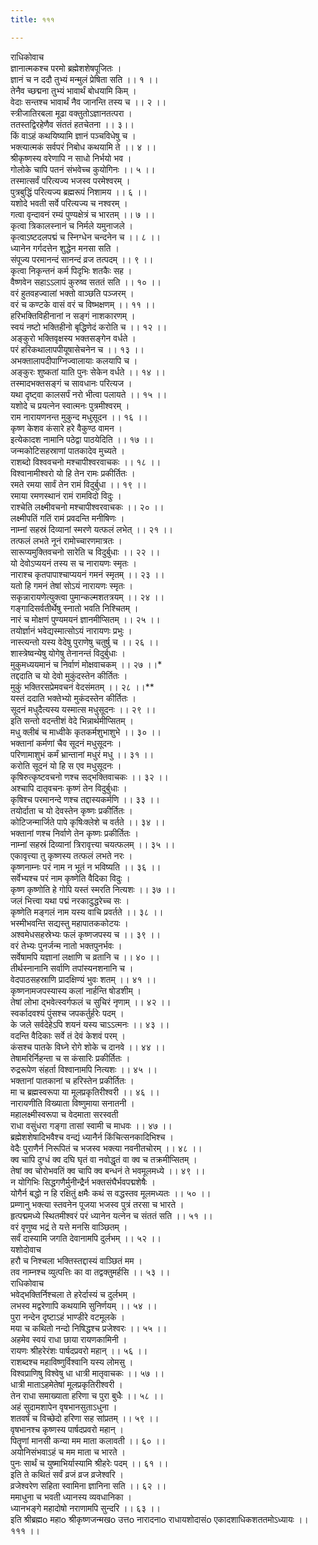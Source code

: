 ```yaml
---
title: १११

---
```

राधिकोवाच  
ज्ञानात्मकश्च परमो ब्रह्मेशशेषपूजितः ।  
ज्ञानं च न ददौ तुभ्यं मन्मुलं प्रेषिता सति ।। १ ।।  
तेनैव च्छद्मना तुभ्यं भावार्थं बोधयामि किम् ।  
वेदाः सन्तश्च भावार्थं नैव जानन्ति तस्य च ।। २ ।।  
स्त्रीजातिरबला मूढा वक्तुतोऽज्ञानतत्परा ।  
ततस्तद्विरहेणैव संततं हतचेतना ।। ३।।  
किं वाऽहं कथयिष्यामि ज्ञानं पञ्चविधेषु च ।  
भक्त्यात्मकं सर्वपरं निबोध कथयामि ते ।। ४ ।।  
श्रीकृष्णस्य वरेणापि न साधो निर्भयो भव ।  
गोलोके चापि पतनं संभवेच्च कुयोगिनः ।। ५ ।।  
तस्मात्सर्वं परित्यज्य भजस्व परमेश्वरम् ।  
पुत्रबुद्धिं परित्यज्य ब्रह्मरूपं निशामय ।। ६ ।।  
यशोदे भवती सर्वे परित्यज्य च नश्वरम् ।  
गत्वा वृन्दावनं रम्यं पुण्यक्षेत्रं च भारतम् ।। ७ ।।  
कृत्वा त्रिकालस्नानं च निर्मले यमुनाजले ।  
कृत्वाऽष्टदलपद्मं च स्निग्धेन चन्दनेन च ।। ८ ।।  
ध्यानेन गर्गदत्तेन शुद्धेन मनसा सति ।  
संपूज्य परमानन्दं सानन्दं व्रज तत्पदम् ।। ९ ।।  
कृत्वा निकृन्तनं कर्म पिदृभिः शतकैः सह ।  
वैष्णवेन सहाऽऽलापं कुरुष्व सततं सति ।। १० ।।  
वरं हुतवहज्वालां भक्तो वाञ्छति पञ्जरम् ।  
वरं च कण्टके वासं वरं च विष्भक्षणम् ।। ११ ।।  
हरिभक्तिविहीनानां न सङ्गं नाशकारणम् ।  
स्वयं नष्टो भक्तिहीनो बृद्धिणेदं करोति च ।। १२ ।।  
अङ्कुरो भक्तिवृक्षस्य भक्तसङ्गेन वर्धते ।  
परं हरिकथालापपीयूषासेचनेन च ।। १३ ।।  
अभक्तालापदीपाग्निज्वालायाः कलयापि च ।  
अङ्कुरः शुष्कतां याति पुनः सेकेन वर्धते ।। १४ ।।  
तस्मादभक्तसङ्गं च सावधानः परित्यज ।  
यथा दृष्ट्वा कालसर्पं नरो भीत्वा पलायते ।। १५ ।।  
यशोदे च प्रयत्नेन स्वात्मनः पुत्रमीश्वरम् ।  
राम नारायणनन्त मुकुन्द मधुसूदन ।। १६ ।।  
कृष्ण केशव कंसारे हरे वैकुण्ठ वामन ।  
इत्येकादश नामानि पठेद्वा पाठयेदिति ।। १७ ।।  
जन्मकोटिसहस्राणां पातकादेव मुच्यते ।  
राशब्दो विश्ववचनो मश्चापीश्वरवाचकः ।। १८ ।।  
विश्वानामीश्वरो यो हि तेन रामः प्रकीर्तितः ।  
रमते रमया सार्वं तेन रामं विदुर्बुधा ।। १९ ।।  
रमाया रमणस्थानं रामं रामविदो विदुः ।  
राश्चेति लक्ष्मीवचनो मश्चापीश्वरवाचकः ।। २० ।।  
लक्ष्मीपतिं गतिं रामं प्रवदन्ति मनीषिणः ।  
नाम्नां सहस्रं दिव्यानां स्मरणे यत्फलं लभेत् ।। २१ ।।  
तत्फलं लभते नूनं रामोच्चारणमात्रतः ।  
सारूप्यमुक्तिवचनो सारेति च विदुर्बुधाः ।। २२ ।।  
यो देवोऽप्ययनं तस्य स च नारायणः स्मृतः ।  
नाराश्च कृतपापाश्चाप्ययनं गमनं स्मृतम् ।। २३ ।।  
यतो हि गमनं तेषां सोऽयं नारायणः स्मृतः ।  
सकृन्नारायणेत्युक्त्वा पुमान्कल्मशतत्रयम् ।। २४ ।।  
गङ्गादिसर्वतीर्थेषु स्नातो भवति निश्चितम् ।  
नारं च मोक्षणं पुण्यमयनं ज्ञानमीप्सितम् ।। २५ ।।  
तयोर्ज्ञानं भवेद्यस्मात्सोऽयं नारायणः प्रभुः ।  
नास्त्यन्तो यस्य वेदेषु पुराणेषु चतुर्षु च ।। २६ ।।  
शास्त्रेष्वन्येषु योगेषु तेनानन्तं विदुर्बुधाः ।  
मुकुमध्ययमानं च निर्वाणं मोक्षवाचकम् ।। २७ ।।*  
तद्ददाति च यो देवो मुकुंदस्तेन कीर्तितः ।  
मुकुं भक्तिरसप्रेमवचनं वेदसंमतम् ।। २८ ।।**  
यस्तं ददाति भक्तेभ्यो मुकंदस्तेन कीर्तितः ।  
सूदनं मधुदैत्यस्य यस्मात्स मधुसूदनः ।। २९ ।।  
इति सन्तो वदन्तीशं वेदे भिन्नार्थमीप्सितम् ।  
मधु क्लीबं च माध्वीके कृतकर्मशुभाशुभे ।। ३० ।।  
भक्तानां कर्मणां चैव सूदनं मधुसूदनः ।  
परिणामाशुभं कर्मं भ्रान्तानां मधुरं मधु ।। ३१ ।।  
करोति सूदनं यो हि स एव मधुसूदनः ।  
कृषिरुत्कृष्टवचनो णश्च सद्भक्तिवाचकः ।। ३२ ।।  
अश्चापि दातृवचनः कृष्णं तेन विदुर्बुधाः ।  
कृषिश्च परमानन्दे णश्च तद्दास्यकर्मणि ।। ३३ ।।  
तयोर्दाता च यो देवस्तेन कृष्णः प्रकीर्तितः ।  
कोटिजन्मार्जिते पापे कृषिःक्लेशे च वर्तते ।। ३४ ।।  
भक्तानां णश्च निर्वाणे तेन कृष्णः प्रकीर्तितः ।  
नाम्नां सहस्रं दिव्यानां त्रिरावृत्त्या चयत्फलम् ।। ३५ ।।  
एकावृत्त्या तु कृष्णस्य तत्फलं लभते नरः ।  
कृष्णनाम्नः परं नाम न भूतं न भविष्यति ।। ३६ ।।  
सर्वेभ्यश्च परं नाम कृष्णेति वैदिका विदुः ।  
कृष्ण कृष्णोति हे गोपि यस्तं स्मरति नित्यशः ।। ३७ ।।  
जलं भित्त्वा यथा पद्मं नरकादुद्धरेच्च सः ।  
कृष्णेति मङ्गलं नाम यस्य वाचि प्रवर्तते ।। ३८ ।।  
भस्मीभवन्ति सद्यस्तु महापातककोटयः ।  
अश्वमेधसहस्रेभ्यः फलं कृष्णजपस्य च ।। ३९ ।।  
वरं तेभ्यः पुनर्जन्म नातो भक्तपुनर्भवः ।  
सर्वेषामपि यज्ञानां लक्षाणि च व्रतानि च ।। ४० ।।  
तीर्थस्नानानि सर्वाणि तपांस्यनशनानि च ।  
वेदपाठसहस्राणि प्रादक्षिण्यं भुवः शतम् ।। ४१ ।।  
कृष्णनामजपस्यास्य कलां नार्हन्ति षोडशीम् ।  
तेषां लोभा द्भवेत्स्वर्गफलं च सुचिरं नृणाम् ।। ४२ ।।  
स्वर्कादवश्यं पुंसश्च जपकर्तुर्हरेः पदम् ।  
के जले सर्वदेहेऽपि शयनं यस्य चाऽऽत्मनः ।। ४३ ।।  
वदन्ति वैदिकाः सर्वे तं देवं केशवं परम् ।  
कंसश्च पातके विघ्ने रोगे शोके च दानवे ।। ४४ ।।  
तेषामरिर्निहन्ता च स कंसारिः प्रकीर्तितः ।  
रुद्ररूपेण संहर्ता विश्वानामपि नित्यशः ।। ४५ ।।  
भक्तानां पातकानां च हरिस्तेन प्रकीर्तितः ।  
मा च ब्रह्मस्वरूपा या मूलप्रकृतिरीश्वरी ।। ४६ ।।  
नारायणीति विख्याता विष्णुमाया सनातनी ।  
महालक्ष्मीस्वरूपा च वेदमाता सरस्वती  
राधा वसुंधरा गङ्गा तासां स्वामी च माधवः ।। ४७ ।।  
ब्रह्मेशशेषादिभवैश्च वन्द्यं ध्यानैर्न किंचित्सनकादिभिश्च ।  
वेदैः पुराणैर्न निरूपितं च भजस्व भक्त्या नवनीतचोरम् ।। ४८ ।।  
क्व चापि दुग्धं क्व दघि घृतं वा नवोद्धृतं वा क्व च तक्रमीप्सितम् ।  
तेषां क्व चोरोभवतिं क्व चापि क्व बन्धनं ते भवमूलमध्ये ।। ४९ ।।  
न योगिभिः सिद्धगणैर्मुनीन्द्रैर्न भक्तसंघैर्भवपद्मशेषैः ।  
योगैर्न बद्धो न हि रक्षितुं क्षमैः कथं स वद्धस्तव मूलमध्यतः ।। ५० ।।  
प्रम्णानु भक्त्या स्तवनेन पूजया भजस्व पुत्रं तरसा च भारते ।  
हृत्पद्ममध्ये स्थितमीश्वरं परं ध्यानेन यत्नेन च संततं सति ।। ५१ ।।  
वरं वृणुष्व भद्रं ते यत्ते मनसि वाञ्छितम् ।  
सर्वं दास्यामि जगति देवानामपि दुर्लभम् ।। ५२ ।।  
यशोदोवाच  
हरौ च निश्चला भक्तिस्तद्दास्यं वाञ्छितं मम ।  
तव नाम्नश्च व्युत्पत्तिः का वा तद्वक्तुमर्हसि ।। ५३ ।।  
राधिकोवाच  
भवेद्भक्तिर्निश्चला ते हरेर्दास्यं च दुर्लभम् ।  
लभस्व मद्वरेणापि कथयामि सुनिर्णयम् ।। ५४ ।।  
पुरा नन्देन दृष्टाऽहं भाण्डीरे वटमूलके ।  
मया च कथितो नन्दो निषिद्धश्च प्रजेश्वरः ।। ५५ ।।  
अहमेव स्वयं राधा छाया रायणकामिनी ।  
रायणः श्रीहरेरंशः पार्षदप्रवरो महान् ।। ५६ ।।  
राशब्दश्च महाविष्णुर्विश्वानि यस्य लोमसु ।  
विश्वप्राणिषु विश्वेषु धा धात्री मातृवाचकः ।। ५७ ।।  
धात्री माताऽहमेतेषां मूलप्रकृतिरीश्वरी ।  
तेन राधा समाख्याता हरिणा च पुरा बुधैः ।। ५८ ।।  
अहं सुदामशापेन वृषभानसुताऽधुना ।  
शतवर्षं च विच्छेदो हरिणा सह सांप्रतम् ।। ५९ ।।  
वृषभानश्च कृष्णस्य पार्षदप्रवरो महान् ।  
पितॄणां मानसी कन्या मम माता कलावती ।। ६० ।।  
अयोनिसंभवाऽहं च मम माता च भारते ।  
पुनः सार्थं च युष्माभिर्यास्यामि श्रीहरेः पदम् ।। ६१ ।।  
इति ते कथितं सर्वं व्रजं व्रज व्रजेश्वरि ।  
व्रजेश्वरेण सहिता स्वामिना ज्ञानिना सति ।। ६२ ।।  
ममाधुना च भवती ध्यानस्य व्यवधानिका ।  
ध्यानभङ्गे महादोषो नराणामपि सुन्दरि ।। ६३ ।।  
इति श्रीब्रह्मo महाo श्रीकृष्णजन्मखo उत्तo नारादनाo राधायशोदासंo एकादशाधिकशततमोऽध्यायः ।। १११ ।।